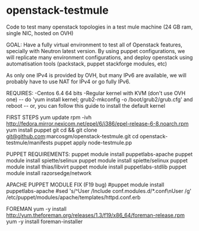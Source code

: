 openstack-testmule
==================

Code to test many openstack topologies in a test mule machine (24 GB ram, single NIC, hosted on OVH)

GOAL:
Have a fully virtual environment to test all of Openstack features, specially with Neutron latest version. By using puppet configurations, we will replicate many environment configurations, and deploy openstack using automatisation tools (packstack, puppet stackforge modules, etc)

 As only one IPv4 is provided by OVH, but many IPv6 are available, we will probably have to use NAT for IPv4 or go fully IPv6.

REQUIRES: 
-Centos 6.4  64 bits
-Regular kernel with KVM (don't use OVH one)
-- do 'yum install kernel; grub2-mkconfig -o /boot/grub2/grub.cfg' and reboot
-- or, you can follow this guide to install the default kernel 

FIRST STEPS
yum update
rpm -ivh http://fedora.mirror.nexicom.net/epel/6/i386/epel-release-6-8.noarch.rpm
yum install puppet git
cd && git clone git@github.com:marcosgm/openstack-testmule.git
cd openstack-testmule/manifests
puppet apply node-testmule.pp

PUPPET REQUIREMENTS:
puppet module install puppetlabs-apache
puppet module install spiette/selinux
puppet module install spiette/selinux
puppet module install thias/libvirt
puppet module install puppetlabs-stdlib
puppet module install razorsedge/network


APACHE PUPPET MODULE FIX (F19 bug)
#puppet module install puppetlabs-apache
#sed 's/^User /Include conf.modules.d\/*.conf\nUser /g' /etc/puppet/modules/apache/templates/httpd.conf.erb


FOREMAN
yum -y install http://yum.theforeman.org/releases/1.3/f19/x86_64/foreman-release.rpm
yum -y install foreman-installer

